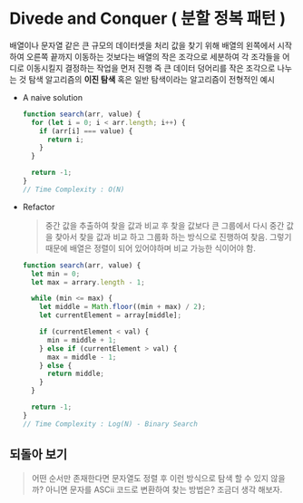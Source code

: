 # Divede and Conquer ( 분할 정복 패턴 )

배열이나 문자열 같은 큰 규모의 데이터셋을 처리
값을 찾기 위해 배열의 왼쪽에서 시작하여 오른쪽 끝까지 이동하는 것보다는
배열의 작은 조각으로 세분하여 각 조각들을 어디로 이동시킬지 결정하는 작업을 먼저 진행
즉 큰 데이터 덩어리를 작은 조각으로 나누는 것
탐색 알고리즘의 **이진 탐색** 혹은 일반 탐색이라는 알고리즘이 전형적인 예시

- A naive solution

  ```jsx
  function search(arr, value) {
    for (let i = 0; i < arr.length; i++) {
      if (arr[i] === value) {
        return i;
      }
    }

    return -1;
  }
  // Time Complexity : O(N)
  ```

- Refactor

  > 중간 값을 추출하여 찾을 값과 비교 후 찾을 값보다 큰 그룹에서
  > 다시 중간 값을 찾아서 찾을 값과 비교 하고 그룹화 하는 방식으로 진행하여 찾음.
  > 그렇기 때문에 배열은 정렬이 되어 있어야하며 비교 가능한 식이어야 함.

  ```jsx
  function search(arr, value) {
    let min = 0;
    let max = arrary.length - 1;

    while (min <= max) {
      let middle = Math.floor((min + max) / 2);
      let currentElement = array[middle];

      if (currentElement < val) {
        min = middle + 1;
      } else if (currentElement > val) {
        max = middle - 1;
      } else {
        return middle;
      }
    }

    return -1;
  }
  // Time Complexity : Log(N) - Binary Search
  ```

## 되돌아 보기

> 어떤 순서만 존재한다면 문자열도 정렬 후 이런 방식으로 탐색 할 수 있지 않을까? 아니면 문자를 ASCii 코드로 변환하여 찾는 방법은? 조금더 생각 해보자.
